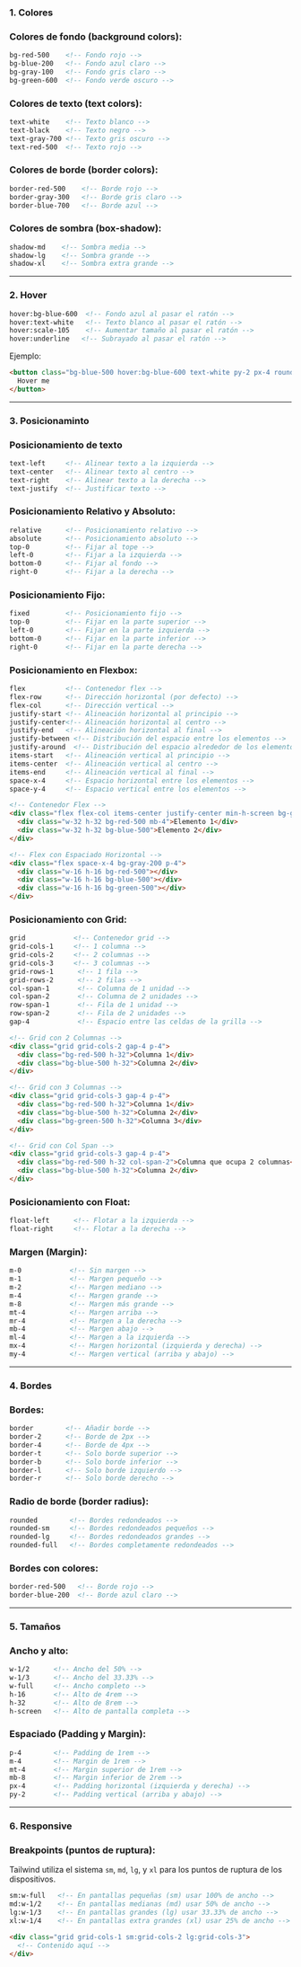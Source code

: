 ### **1. Colores**

### **Colores de fondo (background colors):**

```html
bg-red-500    <!-- Fondo rojo -->
bg-blue-200   <!-- Fondo azul claro -->
bg-gray-100   <!-- Fondo gris claro -->
bg-green-600  <!-- Fondo verde oscuro -->
```

### **Colores de texto (text colors):**

```html
text-white    <!-- Texto blanco -->
text-black    <!-- Texto negro -->
text-gray-700 <!-- Texto gris oscuro -->
text-red-500  <!-- Texto rojo -->
```

### **Colores de borde (border colors):**

```html
border-red-500    <!-- Borde rojo -->
border-gray-300   <!-- Borde gris claro -->
border-blue-700   <!-- Borde azul -->
```

### **Colores de sombra (box-shadow):**

```html
shadow-md    <!-- Sombra media -->
shadow-lg    <!-- Sombra grande -->
shadow-xl    <!-- Sombra extra grande -->
```

---

### **2. Hover**

```html
hover:bg-blue-600  <!-- Fondo azul al pasar el ratón -->
hover:text-white   <!-- Texto blanco al pasar el ratón -->
hover:scale-105    <!-- Aumentar tamaño al pasar el ratón -->
hover:underline   <!-- Subrayado al pasar el ratón -->
```

Ejemplo:

```html
<button class="bg-blue-500 hover:bg-blue-600 text-white py-2 px-4 rounded">
  Hover me
</button>
```

---

### **3. Posicionaminto**

### Posicionamiento de texto

```html
text-left     <!-- Alinear texto a la izquierda -->
text-center   <!-- Alinear texto al centro -->
text-right    <!-- Alinear texto a la derecha -->
text-justify  <!-- Justificar texto -->
```

### **Posicionamiento Relativo y Absoluto:**

```html
relative      <!-- Posicionamiento relativo -->
absolute      <!-- Posicionamiento absoluto -->
top-0         <!-- Fijar al tope -->
left-0        <!-- Fijar a la izquierda -->
bottom-0      <!-- Fijar al fondo -->
right-0       <!-- Fijar a la derecha -->
```

### **Posicionamiento Fijo:**

```html
fixed         <!-- Posicionamiento fijo -->
top-0         <!-- Fijar en la parte superior -->
left-0        <!-- Fijar en la parte izquierda -->
bottom-0      <!-- Fijar en la parte inferior -->
right-0       <!-- Fijar en la parte derecha -->
```

### **Posicionamiento en Flexbox:**

```html
flex          <!-- Contenedor flex -->
flex-row      <!-- Dirección horizontal (por defecto) -->
flex-col      <!-- Dirección vertical -->
justify-start <!-- Alineación horizontal al principio -->
justify-center<!-- Alineación horizontal al centro -->
justify-end   <!-- Alineación horizontal al final -->
justify-between <!-- Distribución del espacio entre los elementos -->
justify-around  <!-- Distribución del espacio alrededor de los elementos -->
items-start   <!-- Alineación vertical al principio -->
items-center  <!-- Alineación vertical al centro -->
items-end     <!-- Alineación vertical al final -->
space-x-4     <!-- Espacio horizontal entre los elementos -->
space-y-4     <!-- Espacio vertical entre los elementos -->
```

```html
<!-- Contenedor Flex -->
<div class="flex flex-col items-center justify-center min-h-screen bg-gray-100">
  <div class="w-32 h-32 bg-red-500 mb-4">Elemento 1</div>
  <div class="w-32 h-32 bg-blue-500">Elemento 2</div>
</div>
```

```html
<!-- Flex con Espaciado Horizontal -->
<div class="flex space-x-4 bg-gray-200 p-4">
  <div class="w-16 h-16 bg-red-500"></div>
  <div class="w-16 h-16 bg-blue-500"></div>
  <div class="w-16 h-16 bg-green-500"></div>
</div>
```

### **Posicionamiento con Grid:**

```html
grid            <!-- Contenedor grid -->
grid-cols-1     <!-- 1 columna -->
grid-cols-2     <!-- 2 columnas -->
grid-cols-3     <!-- 3 columnas -->
grid-rows-1      <!-- 1 fila -->
grid-rows-2      <!-- 2 filas -->
col-span-1       <!-- Columna de 1 unidad -->
col-span-2       <!-- Columna de 2 unidades -->
row-span-1       <!-- Fila de 1 unidad -->
row-span-2       <!-- Fila de 2 unidades -->
gap-4            <!-- Espacio entre las celdas de la grilla -->
```

```html
<!-- Grid con 2 Columnas -->
<div class="grid grid-cols-2 gap-4 p-4">
  <div class="bg-red-500 h-32">Columna 1</div>
  <div class="bg-blue-500 h-32">Columna 2</div>
</div>
```

```html
<!-- Grid con 3 Columnas -->
<div class="grid grid-cols-3 gap-4 p-4">
  <div class="bg-red-500 h-32">Columna 1</div>
  <div class="bg-blue-500 h-32">Columna 2</div>
  <div class="bg-green-500 h-32">Columna 3</div>
</div>
```

```html
<!-- Grid con Col Span -->
<div class="grid grid-cols-3 gap-4 p-4">
  <div class="bg-red-500 h-32 col-span-2">Columna que ocupa 2 columnas</div>
  <div class="bg-blue-500 h-32">Columna 2</div>
</div>
```

### **Posicionamiento con Float:**

```html
float-left      <!-- Flotar a la izquierda -->
float-right     <!-- Flotar a la derecha -->
```

### **Margen (Margin):**

```html
m-0            <!-- Sin margen -->
m-1            <!-- Margen pequeño -->
m-2            <!-- Margen mediano -->
m-4            <!-- Margen grande -->
m-8            <!-- Margen más grande -->
mt-4           <!-- Margen arriba -->
mr-4           <!-- Margen a la derecha -->
mb-4           <!-- Margen abajo -->
ml-4           <!-- Margen a la izquierda -->
mx-4           <!-- Margen horizontal (izquierda y derecha) -->
my-4           <!-- Margen vertical (arriba y abajo) -->
```

---

### **4. Bordes**

### **Bordes:**

```html
border        <!-- Añadir borde -->
border-2      <!-- Borde de 2px -->
border-4      <!-- Borde de 4px -->
border-t      <!-- Solo borde superior -->
border-b      <!-- Solo borde inferior -->
border-l      <!-- Solo borde izquierdo -->
border-r      <!-- Solo borde derecho -->
```

### **Radio de borde (border radius):**

```html
rounded        <!-- Bordes redondeados -->
rounded-sm     <!-- Bordes redondeados pequeños -->
rounded-lg     <!-- Bordes redondeados grandes -->
rounded-full   <!-- Bordes completamente redondeados -->
```

### **Bordes con colores:**

```html
border-red-500   <!-- Borde rojo -->
border-blue-200  <!-- Borde azul claro -->
```

---

### **5. Tamaños**

### **Ancho y alto:**

```html
w-1/2      <!-- Ancho del 50% -->
w-1/3      <!-- Ancho del 33.33% -->
w-full     <!-- Ancho completo -->
h-16       <!-- Alto de 4rem -->
h-32       <!-- Alto de 8rem -->
h-screen   <!-- Alto de pantalla completa -->
```

### **Espaciado (Padding y Margin):**

```html
p-4        <!-- Padding de 1rem -->
m-4        <!-- Margin de 1rem -->
mt-4       <!-- Margin superior de 1rem -->
mb-8       <!-- Margin inferior de 2rem -->
px-4       <!-- Padding horizontal (izquierda y derecha) -->
py-2       <!-- Padding vertical (arriba y abajo) -->
```

---

### **6. Responsive**

### **Breakpoints (puntos de ruptura):**

Tailwind utiliza el sistema `sm`, `md`, `lg`, y `xl` para los puntos de ruptura de los dispositivos.

```html
sm:w-full   <!-- En pantallas pequeñas (sm) usar 100% de ancho -->
md:w-1/2    <!-- En pantallas medianas (md) usar 50% de ancho -->
lg:w-1/3    <!-- En pantallas grandes (lg) usar 33.33% de ancho -->
xl:w-1/4    <!-- En pantallas extra grandes (xl) usar 25% de ancho -->
```

```html
<div class="grid grid-cols-1 sm:grid-cols-2 lg:grid-cols-3">
  <!-- Contenido aquí -->
</div>

```